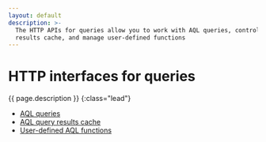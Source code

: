 ```yaml
---
layout: default
description: >-
  The HTTP APIs for queries allow you to work with AQL queries, control the
  results cache, and manage user-defined functions
---
```

# HTTP interfaces for queries

{{ page.description }}
{:class="lead"}

- [AQL queries](aql-query.html)
- [AQL query results cache](aql-query-cache.html)
- [User-defined AQL functions](aql-user-functions.html)
